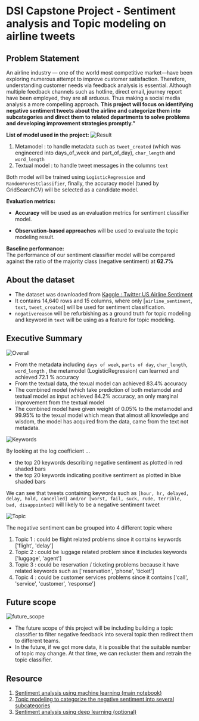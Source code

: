 # DSI Capstone Project - Sentiment analysis and Topic modeling on airline tweets


## Problem Statement
An airline industry — one of the world most competitive market—have been exploring numerous attempt to improve customer satisfaction. Therefore, understanding customer needs via feedback analysis is essential. Although multiple feedback channels such as hotline, direct email, journey report have been employed, they are all arduous. Thus making a social media analysis a more compelling approach. **This project will focus on identifying negative sentiment tweets about the airline and categorize them into subcategories and direct them to related departments to solve problems and developing improvement strategies promptly.”**


**List of model used in the project:**
![Result](https://github.com/Joeycooky/DSI_CapstoneProject/blob/main/images/sentiment_classifier_result.png)

1. Metamodel : to handle metadata such as `tweet_created` (which was engineered into days_of_week and part_of_day), `char_length` and `word_length`
1. Textual model : to handle tweet messages in the columns `text`

Both model will be trained using `LogisticRegression` and `RandomForestClassifier`, finally, the accuracy model (tuned by GridSearchCV) will be selected as a candidate model.


**Evaluation metrics:**  
- **Accuracy** will be used as an evaluation metrics for sentiment classifier model.

- **Observation-based approaches** will be used to evaluate the topic modeling result.

**Baseline performance:**  
The performance of our sentiment classifier model will be compared against the ratio of the majority class (negative sentiment) at **62.7%**

## About the dataset
- The dataset was downloaded from [Kaggle : Twitter US Airline Sentiment](https://www.kaggle.com/crowdflower/twitter-airline-sentiment)
- It contains 14,640 rows and 15 columns, where only [`airline_sentiment`, `text`, `tweet_created`] will be used for sentiment classification.
- `negativereason` will be refurbishing as a ground truth for topic modeling and keyword in `text` will be using as a feature for topic modeling.

## Executive Summary

![Overall](https://github.com/Joeycooky/DSI_CapstoneProject/blob/main/images/overall_performance.png)

- From the metadata including `days of week`, `parts of day`, `char_length`, `word_length` , the metamodel (LogisticRegression) can learned and achieved 72.1 % accuracy
- From the textual data, the texual model can achieved 83.4% accuracy
- The combined model (which take prediction of both metamodel and textual model as input achieved 84.2% accuracy, an only marginal improvement from the textual model
- The combined model have given weight of 0.05% to the metamodel and 99.95% to the texual model which mean that almost all knowledge and wisdom, the model has acquired from the data, came from the text not metadata.

![Keywords](https://github.com/Joeycooky/DSI_CapstoneProject/blob/main/images/top20_kw.png)

By looking at the log coefficient ...
- the top 20 keywords describing negative sentiment as plotted in red shaded bars
- the top 20 keywords indicating positive sentiment as plotted in blue shaded bars

We can see that tweets containing keywords such as `[hour, hr, delayed, delay, hold, cancelled] and/or [worst, fail, suck, rude, terrible, bad, disappointed]` will likely to be a negative sentiment tweet

![Topic](https://github.com/Joeycooky/DSI_CapstoneProject/blob/main/images/topic.png)

The negative sentiment can be grouped into 4 different topic where

1. Topic 1 : could be flight related problems since it contains keywords ['flight', 'delay']
1. Topic 2 : could be luggage related problem since it includes keywords ['luggage', 'agent']
1. Topic 3 : could be reservation / ticketing problems because it have related keywords such as ['reservation', 'phone', 'ticket']
1. Topic 4 : could be customer services problems since it contains ['call', 'service', 'customer', 'response']

## Future scope
![future_scope](https://github.com/Joeycooky/DSI_CapstoneProject/blob/main/images/future_scope.png)

- The future scope of this project will be including building a topic classifier to filter negative feedback into several topic then redirect them to different teams.
- In the future, if we got more data, it is possible that the suitable number of topic may change. At that time, we can recluster them and retrain the topic classifier.

## Resource
1. [Sentiment analysis using machine learning (main notebook)](https://github.com/Joeycooky/DSI_CapstoneProject/blob/main/code/EDA%20%2B%20ML.ipynb)
1. [Topic modeling to categorize the negative sentiment into several subcategories](https://github.com/Joeycooky/DSI_CapstoneProject/blob/main/code/Topic_Modeling.ipynb)
1. [Sentiment analysis using deep learning (optional)](https://github.com/Joeycooky/DSI_CapstoneProject/blob/main/code/EDA%20%2B%20DL%20(Extra).ipynb)
